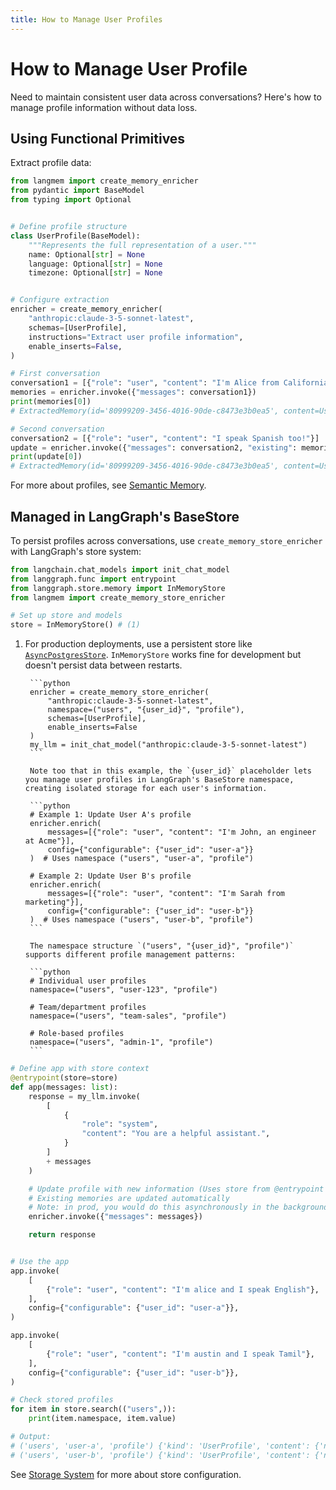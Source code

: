 ```yaml
---
title: How to Manage User Profiles
---
```


# How to Manage User Profile

Need to maintain consistent user data across conversations? Here's how to manage profile information without data loss.

## Using Functional Primitives

Extract profile data:

```python
from langmem import create_memory_enricher
from pydantic import BaseModel
from typing import Optional


# Define profile structure
class UserProfile(BaseModel):
    """Represents the full representation of a user."""
    name: Optional[str] = None
    language: Optional[str] = None
    timezone: Optional[str] = None


# Configure extraction
enricher = create_memory_enricher(
    "anthropic:claude-3-5-sonnet-latest",
    schemas=[UserProfile],
    instructions="Extract user profile information",
    enable_inserts=False,
)

# First conversation
conversation1 = [{"role": "user", "content": "I'm Alice from California"}]
memories = enricher.invoke({"messages": conversation1})
print(memories[0])
# ExtractedMemory(id='80999209-3456-4016-90de-c8473e3b0ea5', content=UserProfile(name='Alice', language=None, timezone='America/Los_Angeles'))

# Second conversation
conversation2 = [{"role": "user", "content": "I speak Spanish too!"}]
update = enricher.invoke({"messages": conversation2, "existing": memories})
print(update[0])
# ExtractedMemory(id='80999209-3456-4016-90de-c8473e3b0ea5', content=UserProfile(name='Alice', language='Spanish', timezone='America/Los_Angeles'))

```

For more about profiles, see [Semantic Memory](../concepts/conceptual_guide.md#semantic-memory-facts-and-knowledge).

## Managed in LangGraph's BaseStore

To persist profiles across conversations, use `create_memory_store_enricher` with LangGraph's store system:

```python
from langchain.chat_models import init_chat_model
from langgraph.func import entrypoint
from langgraph.store.memory import InMemoryStore
from langmem import create_memory_store_enricher

# Set up store and models
store = InMemoryStore() # (1)
```

1. For production deployments, use a persistent store like [`AsyncPostgresStore`](https://langchain-ai.github.io/langgraph/reference/store/#langgraph.store.postgres.AsyncPostgresStore). `InMemoryStore` works fine for development but doesn't persist data between restarts.

        ```python
        enricher = create_memory_store_enricher(
            "anthropic:claude-3-5-sonnet-latest",
            namespace=("users", "{user_id}", "profile"),
            schemas=[UserProfile],
            enable_inserts=False
        )
        my_llm = init_chat_model("anthropic:claude-3-5-sonnet-latest")
        ```
        
        Note too that in this example, the `{user_id}` placeholder lets you manage user profiles in LangGraph's BaseStore namespace, creating isolated storage for each user's information.

        ```python
        # Example 1: Update User A's profile
        enricher.enrich(
            messages=[{"role": "user", "content": "I'm John, an engineer at Acme"}],
            config={"configurable": {"user_id": "user-a"}}
        )  # Uses namespace ("users", "user-a", "profile")
        
        # Example 2: Update User B's profile
        enricher.enrich(
            messages=[{"role": "user", "content": "I'm Sarah from marketing"}],
            config={"configurable": {"user_id": "user-b"}}
        )  # Uses namespace ("users", "user-b", "profile")
        ```
        
        The namespace structure `("users", "{user_id}", "profile")` supports different profile management patterns:
        
        ```python
        # Individual user profiles
        namespace=("users", "user-123", "profile")
        
        # Team/department profiles
        namespace=("users", "team-sales", "profile")
        
        # Role-based profiles
        namespace=("users", "admin-1", "profile")
        ```

```python
# Define app with store context
@entrypoint(store=store)
def app(messages: list):
    response = my_llm.invoke(
        [
            {
                "role": "system",
                "content": "You are a helpful assistant.",
            }
        ]
        + messages
    )

    # Update profile with new information (Uses store from @entrypoint context)
    # Existing memories are updated automatically
    # Note: in prod, you would do this asynchronously in the background
    enricher.invoke({"messages": messages})

    return response


# Use the app
app.invoke(
    [
        {"role": "user", "content": "I'm alice and I speak English"},
    ],
    config={"configurable": {"user_id": "user-a"}},
)

app.invoke(
    [
        {"role": "user", "content": "I'm austin and I speak Tamil"},
    ],
    config={"configurable": {"user_id": "user-b"}},
)

# Check stored profiles
for item in store.search(("users",)):
    print(item.namespace, item.value)

# Output:
# ('users', 'user-a', 'profile') {'kind': 'UserProfile', 'content': {'name': 'alice', 'language': 'English', 'timezone': None}}
# ('users', 'user-b', 'profile') {'kind': 'UserProfile', 'content': {'name': 'austin', 'language': 'Tamil', 'timezone': None}}
```

See [Storage System](../concepts/conceptual_guide.md#storage-system) for more about store configuration.
